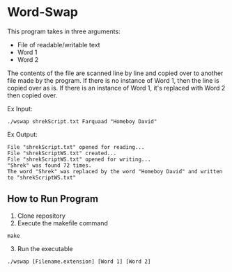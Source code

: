 # Word-Swap
This program takes in three arguments:
* File of readable/writable text
* Word 1
* Word 2

The contents of the file are scanned line by line and copied over to another file made by the program. If there is no instance of Word 1, then the line is copied over as is. If there is an instance of Word 1, it's replaced with Word 2 then copied over.
  
Ex Input:
```
./wswap shrekScript.txt Farquaad "Homeboy David"
```
Ex Output:
```
File "shrekScript.txt" opened for reading...
File "shrekScriptWS.txt" created...
File "shrekScriptWS.txt" opened for writing...
"Shrek" was found 72 times.
The word "Shrek" was replaced by the word "Homeboy David" and written to "shrekScriptWS.txt"
```

## How to Run Program
1. Clone repository
2. Execute the makefile command
```
make
```
3. Run the executable
```
./wswap [Filename.extension] [Word 1] [Word 2]
```
